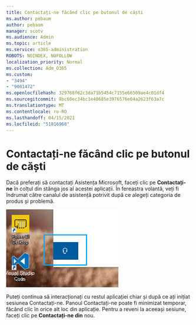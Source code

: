```yaml
---
title: Contactați-ne făcând clic pe butonul de căști
ms.author: pebaum
author: pebaum
manager: scotv
ms.audience: Admin
ms.topic: article
ms.service: o365-administration
ROBOTS: NOINDEX, NOFOLLOW
localization_priority: Normal
ms.collection: Adm_O365
ms.custom:
- "3494"
- "9001472"
ms.openlocfilehash: 329768f62c3da71b5454c7155e66509ae4c01df4
ms.sourcegitcommit: 8bc60ec34bc1e40685e3976576e04a2623f63a7c
ms.translationtype: MT
ms.contentlocale: ro-RO
ms.lasthandoff: 04/15/2021
ms.locfileid: "51816968"
---
```

# <a name="contact-us-by-clicking-the-headphone-button"></a>Contactați-ne făcând clic pe butonul de căști

Dacă preferați să contactați Asistența Microsoft, faceți clic pe **Contactați-ne** în colțul din stânga jos al acestei aplicații. În fereastra volantă, veți fi îndrumat către canalul de asistență potrivit după ce alegeți categoria de produs și problemă.

![Contactați-ne făcând clic pe pictograma căști.](media/contact-us-headphone-icon.png)

Puteți continua să interacționați cu restul aplicației chiar și după ce ați inițiat sesiunea Contactați-ne. Panoul Contactați-ne poate fi minimizat temporar, făcând clic în orice alt loc din aplicație. Pentru a reveni la aceeași sesiune, faceți clic pe **Contactați-ne din** nou.
